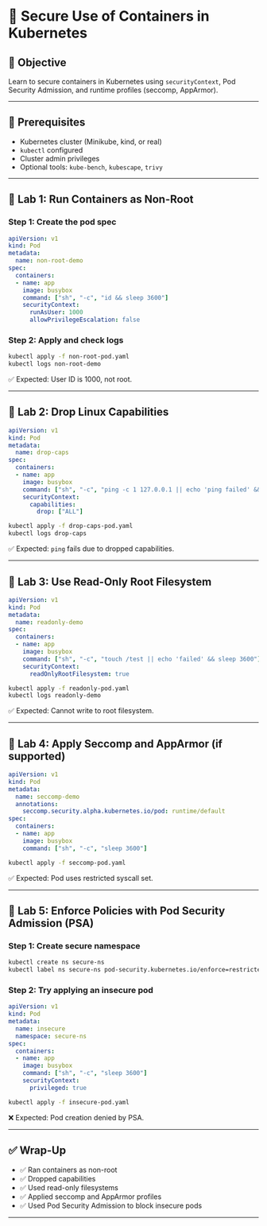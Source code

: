 # 🧪 Secure Use of Containers in Kubernetes

## 🎯 Objective

Learn to secure containers in Kubernetes using `securityContext`, Pod Security Admission, and runtime profiles (seccomp, AppArmor).

---

## 🧰 Prerequisites

- Kubernetes cluster (Minikube, kind, or real)
- `kubectl` configured
- Cluster admin privileges
- Optional tools: `kube-bench`, `kubescape`, `trivy`

---

## 🔹 Lab 1: Run Containers as Non-Root

### Step 1: Create the pod spec

```yaml
apiVersion: v1
kind: Pod
metadata:
  name: non-root-demo
spec:
  containers:
  - name: app
    image: busybox
    command: ["sh", "-c", "id && sleep 3600"]
    securityContext:
      runAsUser: 1000
      allowPrivilegeEscalation: false
```

### Step 2: Apply and check logs

```bash
kubectl apply -f non-root-pod.yaml
kubectl logs non-root-demo
```

✅ Expected: User ID is 1000, not root.

---

## 🔹 Lab 2: Drop Linux Capabilities

```yaml
apiVersion: v1
kind: Pod
metadata:
  name: drop-caps
spec:
  containers:
  - name: app
    image: busybox
    command: ["sh", "-c", "ping -c 1 127.0.0.1 || echo 'ping failed' && sleep 3600"]
    securityContext:
      capabilities:
        drop: ["ALL"]
```

```bash
kubectl apply -f drop-caps-pod.yaml
kubectl logs drop-caps
```

✅ Expected: `ping` fails due to dropped capabilities.

---

## 🔹 Lab 3: Use Read-Only Root Filesystem

```yaml
apiVersion: v1
kind: Pod
metadata:
  name: readonly-demo
spec:
  containers:
  - name: app
    image: busybox
    command: ["sh", "-c", "touch /test || echo 'failed' && sleep 3600"]
    securityContext:
      readOnlyRootFilesystem: true
```

```bash
kubectl apply -f readonly-pod.yaml
kubectl logs readonly-demo
```

✅ Expected: Cannot write to root filesystem.

---

## 🔹 Lab 4: Apply Seccomp and AppArmor (if supported)

```yaml
apiVersion: v1
kind: Pod
metadata:
  name: seccomp-demo
  annotations:
    seccomp.security.alpha.kubernetes.io/pod: runtime/default
spec:
  containers:
  - name: app
    image: busybox
    command: ["sh", "-c", "sleep 3600"]
```

```bash
kubectl apply -f seccomp-pod.yaml
```

✅ Expected: Pod uses restricted syscall set.

---

## 🔹 Lab 5: Enforce Policies with Pod Security Admission (PSA)

### Step 1: Create secure namespace

```bash
kubectl create ns secure-ns
kubectl label ns secure-ns pod-security.kubernetes.io/enforce=restricted
```

### Step 2: Try applying an insecure pod

```yaml
apiVersion: v1
kind: Pod
metadata:
  name: insecure
  namespace: secure-ns
spec:
  containers:
  - name: app
    image: busybox
    command: ["sh", "-c", "sleep 3600"]
    securityContext:
      privileged: true
```

```bash
kubectl apply -f insecure-pod.yaml
```

❌ Expected: Pod creation denied by PSA.

---

## ✅ Wrap-Up

- ✅ Ran containers as non-root
- ✅ Dropped capabilities
- ✅ Used read-only filesystems
- ✅ Applied seccomp and AppArmor profiles
- ✅ Used Pod Security Admission to block insecure pods

---